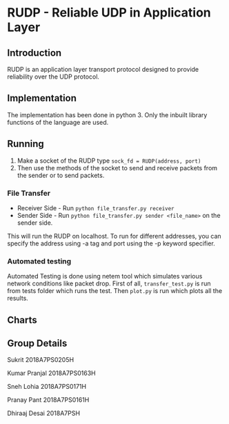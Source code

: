 # RUDP - Reliable UDP in Application Layer

## Introduction

RUDP is an application layer transport protocol designed to provide reliability over the UDP protocol.

## Implementation

The implementation has been done in python 3. Only the inbuilt library functions of the language are used.

## Running

1. Make a socket of the RUDP type `sock_fd = RUDP(address, port)`
2. Then use the methods of the socket to send and receive packets from the sender or to send packets.

### File Transfer
* Receiver Side - Run `python file_transfer.py receiver`
* Sender Side - Run `python file_transfer.py sender <file_name>` on the sender side.

This will run the RUDP on localhost.
To run for different addresses, you can specify the address using -a tag and port using the -p keyword specifier.

### Automated testing

Automated Testing is done using netem tool which simulates various network conditions like packet drop. First of all, `transfer_test.py` is run from tests folder which runs the test. Then `plot.py` is run which plots all the results.

## Charts



## Group Details

Sukrit          2018A7PS0205H

Kumar Pranjal   2018A7PS0163H

Sneh Lohia      2018A7PS0171H

Pranay Pant     2018A7PS0161H

Dhiraaj Desai   2018A7PSH
